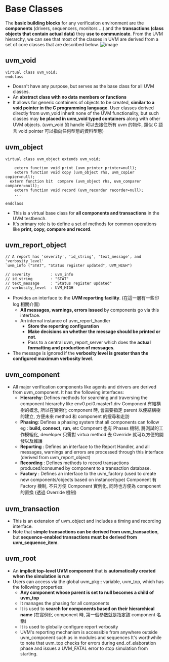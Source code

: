 # Base Classes
The **basic building blocks** for any verification environment are the **components** (drivers, sequencers, monitors ...) and the **transactions (class objects that contain actual data)** they **use to communicate**. From the UVM hierarchy, we can see that most of the classes in UVM are derived from a set of core classes that are described below.
![image](https://github.com/user-attachments/assets/8e9fe0ac-21e1-4a42-a39d-1a1bf63ae6cc)
## uvm_void
```
virtual class uvm_void;
endclass
```
* Doesn't have any purpose, but serves as the base class for all UVM classes.
* An **abstract class with no data members or functions**
* It allows for generic containers of objects to be created, **similar to a void pointer in the C programming language**. User classes derived directly from uvm_void inherit none of the UVM functionality, but such classes may **be placed in uvm_void typed containers** along with other UVM objects. (uvm_void 的 handle 可以去接住所有 uvm 的物件, 類似 C 語言 void pointer 可以指向任何型態的資料型態)
## uvm_object
```
virtual class uvm_object extends uvm_void;

	extern function void print (uvm_printer printer=null);
 	extern function void copy (uvm_object rhs, uvm_copier copier=null);
  extern function bit  compare (uvm_object rhs, uvm_comparer comparer=null);
 	extern function void record (uvm_recorder recorder=null);
	...

endclass
```
* This is a virtual base class for **all components and transactions** in the UVM testbench.
* It's primary role is to define a set of methods for common operations like **print, copy, compare and record**.
## uvm_report_object
```
// A report has 'severity', 'id_string', 'text_message', and 'verbosity_level'
`uvm_info ("STAT", "Status register updated", UVM_HIGH")

// severity  		: uvm_info
// id_string 		: "STAT"
// text_message 	: "Status register updated"
// verbosity_level 	: UVM_HIGH
```
* Provides an interface to the **UVM reporting facility**. (在這一層有一些印 log 相關介面)
  * **All messages, warnings, errors issued** by components go via this interface.
  * An internal instance of uvm_report_handler
    * **Store the reporting configuration**
    * **Make decisions on whether the message should be printed or not**.
    * Pass to a central uvm_report_server which does the **actual formatting and production of messages**.
* The message is ignored if the **verbosity level is greater than the configured maximum verbosity level**.
## uvm_component
* All major verification components like agents and drivers are derived from uvm_component. It has the following interfaces:
  * **Hierarchy**: Defines methods for searching and traversing the component hierarchy like env0.pci0.master1.drv
    Component 有結構樹的概念, 所以在實例化 component 時, 會需要指定 parent 以便結構樹的建立, 方便未來 method 和 component 的搜尋和走訪
  * **Phasing**: Defines a phasing system that all components can follow eg : **build, connect, run**, etc
    Compnent 也有 Phases 機制, 將測試的工作模組化, developer 只需對 virtua method 去 Override 就可以方便的開發以及維護
  * **Reporting** : Defines an interface to the Report Handler, and all messages, warnings and errors are processed through this interface (derived from uvm_report_object)
  * **Recording** : Defines methods to record transactions produced/consumed by component to a transaction database.
  * **Factory** : Defines an interface to the uvm_factory (used to create new components/objects based on instance/type)
    Component 有 Factory 機制, 不只方便 Component 實例化, 同時也方便為 component 的置換 (透過 Override 機制)
## uvm_transaction
  * This is an extension of uvm_object and includes a timing and recording interface.
  * Note that **simple transactions can be derived from uvm_transaction**, but **sequence-enabled transactions must be derived from uvm_sequence_item**.
## uvm_root
  * An **implicit top-level UVM component** that is **automatically created when the simulation is run**
  * Users can access via the global uvm_pkg:: variable, uvm_top, which has the following properties:
    * **Any component whose parent is set to null becomes a child of uvm_top**
    * It manages the phasing for all components
    * It is used to **search for components based on their hierarchical name** (在實例化 component 時, 第一個參數就是指定該 component 名稱)
    * It is used to globally configure report verbosity
    * UVM's reporting mechanism is accessible from anywhere outside uvm_component such as in modules and sequences
It's worthwhile to note that uvm_top checks for errors during end_of_elaboration phase and issues a UVM_FATAL error to stop simulation from starting.
